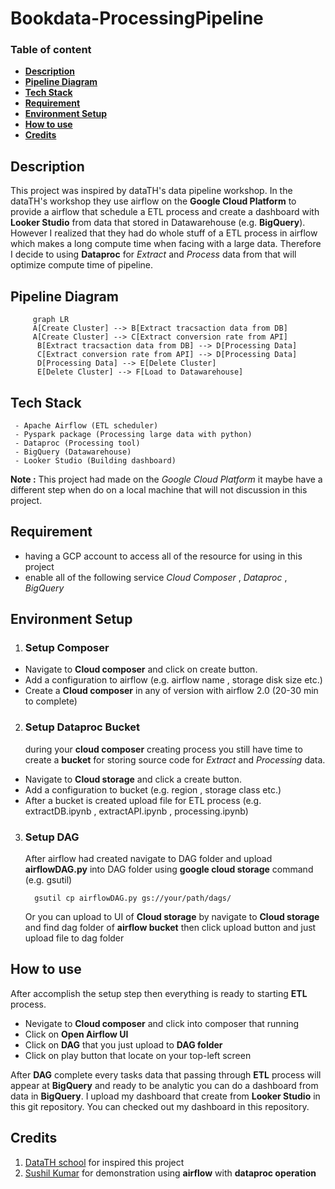 #  Bookdata-ProcessingPipeline
### Table of content 
- [**Description**](#description)
- [**Pipeline Diagram**](#pipeline-diagram)
- [**Tech Stack**](#tech-stack)
- [**Requirement**](#requirement)
- [**Environment Setup**](#environment-setup)
- [**How to use**](#how-to-use)
- [**Credits**](#credits)

## Description
This project was inspired by dataTH's data pipeline workshop. In the dataTH's workshop they use airflow on the **Google Cloud Platform** to provide a airflow that schedule a ETL process and create a dashboard with **Looker Studio** from data that stored in Datawarehouse (e.g. **BigQuery**). However I realized that they had do whole stuff of a ETL process in airflow which makes a long compute time when facing with a large data.  Therefore I decide to using **Dataproc** for *Extract* and *Process* data from that will optimize  compute time of pipeline.

## Pipeline Diagram
```mermaid
	 graph LR
	 A[Create Cluster] --> B[Extract tracsaction data from DB]
	 A[Create Cluster] --> C[Extract conversion rate from API]
	  B[Extract tracsaction data from DB] --> D[Processing Data]
	  C[Extract conversion rate from API] --> D[Processing Data]
	  D[Processing Data] --> E[Delete Cluster]
	  E[Delete Cluster] --> F[Load to Datawarehouse]
```

## Tech Stack
	 - Apache Airflow (ETL scheduler)
	 - Pyspark package (Processing large data with python)
	 - Dataproc (Processing tool)
	 - BigQuery (Datawarehouse)
	 - Looker Studio (Building dashboard)
**Note :** This project had made on the *Google Cloud Platform* it maybe have a different step when do on a local machine that will not discussion in this project.

## Requirement
- having a GCP account to access all of the resource for using in this project
- enable all of the following service *Cloud Composer* , *Dataproc* , *BigQuery*

## Environment Setup
1. ### Setup Composer
 - Navigate to **Cloud composer** and click on create button.
 - Add a configuration to airflow (e.g. airflow name , storage disk size etc.)
 - Create a **Cloud composer** in any of version with airflow 2.0 (20-30 min to complete)

2. ### Setup Dataproc Bucket
	 during your **cloud composer** creating process you still have time to create a **bucket** for storing source code for *Extract* and *Processing* data.

- Navigate to **Cloud storage** and click a create button.
- Add a configuration to bucket (e.g. region , storage class etc.)
- After a bucket is created upload file for ETL process (e.g. extractDB.ipynb , extractAPI.ipynb , processing.ipynb)
	
3. ### Setup DAG 
	 After airflow had created navigate to DAG folder and upload **airflowDAG.py** into DAG folder using **google cloud storage** command (e.g. gsutil)
		 
		 gsutil cp airflowDAG.py gs://your/path/dags/
	 Or you can upload to UI of **Cloud storage** by navigate to **Cloud storage** and find dag folder of **airflow bucket** then click upload button and just upload file to dag folder

## How to use
 After accomplish the setup step then everything is ready to starting **ETL** process. 

- Nevigate to **Cloud composer** and click into composer that running 
- Click on **Open Airflow UI**
- Click on **DAG** that you just upload to **DAG folder** 
- Click on play button that locate on your top-left screen

After **DAG** complete every tasks data that passing through **ETL** process will appear at **BigQuery** and ready to be analytic you can do a dashboard from data in **BigQuery**. I upload my dashboard that create from **Looker Studio** in this git repository. You can checked out my dashboard in this repository.

## Credits
1. [DataTH school](https://school.datath.com/) for inspired this project
2.  [Sushil Kumar](https://www.youtube.com/@kaysush) for demonstration using **airflow** with **dataproc operation**
